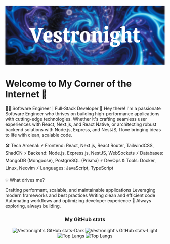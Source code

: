 [![header](./banner.png)]()
# Welcome to My Corner of the Internet 👋

👨‍💻 Software Engineer | Full-Stack Developer 🚀
Hey there! I'm a passionate Software Engineer who thrives on building high-performance applications with cutting-edge technologies. Whether it's crafting seamless user experiences with React, Next.js, and React Native, or architecting robust backend solutions with Node.js, Express, and NestJS, I love bringing ideas to life with clean, scalable code.

🛠 Tech Arsenal:
⚡ Frontend: React, Next.js, React Router, TailwindCSS, ShadCN
⚡ Backend: Node.js, Express.js, NestJS, WebSockets
⚡ Databases: MongoDB (Mongoose), PostgreSQL (Prisma)
⚡ DevOps & Tools: Docker, Linux, Neovim
⚡ Languages: JavaScript, TypeScript

💡 What drives me?

Crafting performant, scalable, and maintainable applications
Leveraging modern frameworks and best practices
Writing clean and efficient code
Automating workflows and optimizing developer experience
📌 Always exploring, always building. 

### <p align="center">My GitHub stats</p>

<div align="center">

![Vestronight's GitHub stats-Dark](https://github-readme-stats.vercel.app/api?username=vestronight&show_icons=true&theme=tokyonight#gh-dark-mode-only)
![Vestronight's GitHub stats-Light](https://github-readme-stats.vercel.app/api?username=vestronight&show_icons=true&theme=default#gh-light-mode-only)
![Top Langs](https://github-readme-stats.vercel.app/api/top-langs/?username=vestronight&layout=compact&theme=tokyonight#gh-dark-mode-only)
![Top Langs](https://github-readme-stats.vercel.app/api/top-langs/?username=vestronight&layout=compact#gh-light-mode-only)

</div>
